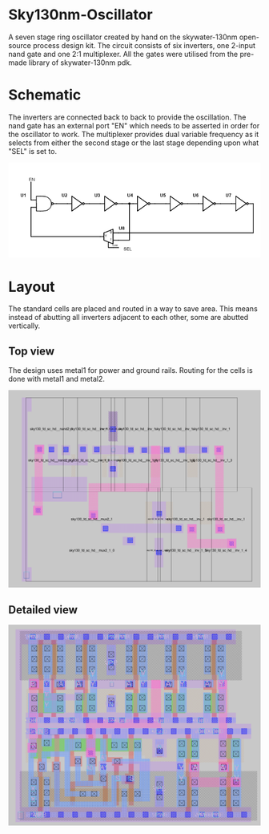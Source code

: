 # Sky130nm-Oscillator
A seven stage ring oscillator created by hand on the skywater-130nm open-source process design kit. The circuit consists of six inverters, one 2-input nand gate and one 2:1 multiplexer. All the gates were utilised from the pre-made library of skywater-130nm pdk. 

# Schematic
The inverters are connected back to back to provide the oscillation. The nand gate has an external port "EN" which needs to be asserted in order for the oscillator to work. The multiplexer provides dual variable frequency as it selects from either the second stage or the last stage depending upon what "SEL" is set to.

![schematic image](images/osc_schematic.png?raw=true "Oscillator Schematic")

# Layout
The standard cells are placed and routed in a way to save area. This means instead of abutting all inverters adjacent to each other, some are abutted vertically. 

## Top view
The design uses metal1 for power and ground rails. Routing for the cells is done with metal1 and metal2.

![top view](images/osc_top.png?raw=true "Oscillator Layout Top")

## Detailed view

![detail view](images/osc_detailed.png?raw=true "Oscillator Layout Detail")
